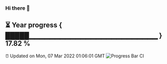 ### Hi there 👋
⏳ Year progress { █████▁▁▁▁▁▁▁▁▁▁▁▁▁▁▁▁▁▁▁▁▁▁▁▁▁ } 17.82 %
---
⏰ Updated on Mon, 07 Mar 2022 01:06:01 GMT
![Progress Bar CI](https://github.com/liununu/liununu/workflows/Progress%20Bar%20CI/badge.svg)
